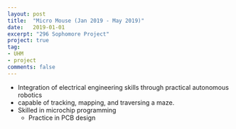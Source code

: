 ```yaml
---
layout: post
title:  "Micro Mouse (Jan 2019 - May 2019)"
date:   2019-01-01
excerpt: "296 Sophomore Project"
project: true
tag:
- UHM
- project
comments: false
---
```


* Integration of electrical engineering skills through practical autonomous robotics 
* capable of tracking, mapping, and traversing a maze.
* Skilled in microchip programming
  * Practice in PCB design
